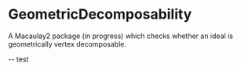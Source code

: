 # GeometricDecomposability
A Macaulay2 package (in progress) which checks whether an ideal is 
geometrically vertex decomposable.

-- test